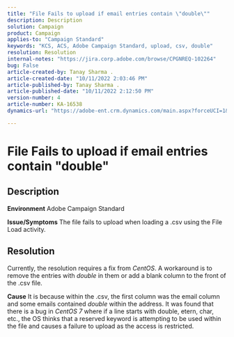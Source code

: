 ```yaml
---
title: "File Fails to upload if email entries contain \"double\""
description: Description
solution: Campaign
product: Campaign
applies-to: "Campaign Standard"
keywords: "KCS, ACS, Adobe Campaign Standard, upload, csv, double"
resolution: Resolution
internal-notes: "https://jira.corp.adobe.com/browse/CPGNREQ-102264"
bug: False
article-created-by: Tanay Sharma .
article-created-date: "10/11/2022 2:03:46 PM"
article-published-by: Tanay Sharma .
article-published-date: "10/11/2022 2:12:50 PM"
version-number: 4
article-number: KA-16538
dynamics-url: "https://adobe-ent.crm.dynamics.com/main.aspx?forceUCI=1&pagetype=entityrecord&etn=knowledgearticle&id=323d0582-6d49-ed11-bba2-0022480868ff"

---
```

# File Fails to upload if email entries contain "double"

## Description

<b>Environment</b>
Adobe Campaign Standard


<b>Issue/Symptoms</b>
The file fails to upload when loading a .csv using the File Load activity.


## Resolution


Currently, the resolution requires a fix from *CentOS*. A workaround is to remove the entries with *double* in them or add a blank column to the front of the .csv file.


<b>Cause</b>
It is because within the .csv, the first column was the email column and some emails contained *double* within the address. It was found that there is a bug in *CentOS 7* where if a line starts with double, etern, char, etc., the OS thinks that a reserved keyword is attempting to be used within the file and causes a failure to upload as the access is restricted.
